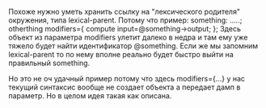 Похоже нужно уметь хранить ссылку на "лексического родителя" окружения, типа lexical-parent.
Потому что пример:
something: .....;
otherthing modifiers={
  compute input=@something->output;
};
Здесь объект из параметра modifiers улетит далеко в недра и там ему уже тяжело будет найти идентификатор @something.
Если же мы запомним lexical-parent то по нему вполне реально будет быстро выйти на правильный something.

Но это не оч удачный пример потому что здесь modifiers={...} у нас текущий синтаксис вообще не создает объекта
а передает дамп в параметр. Но в целом идея такая как описана.